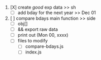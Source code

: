 1) [X] create _good_ exp data >> sh
    - [ ] add bday for the next year >> Dec 01
1) [ ] compare bdays main function >> side
    - [ ] obj[]
    - [ ] && export raw data
    - [ ] print out (Mon 00, xxxx)
    - [ ] files to modify
        - [ ] compare-bdays.js
        - [ ] index.js